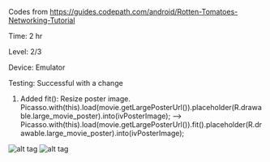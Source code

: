 Codes from https://guides.codepath.com/android/Rotten-Tomatoes-Networking-Tutorial

Time: 2 hr

Level: 2/3

Device: Emulator

Testing: Successful with a change

1. Added fit(): Resize poster image. 
Picasso.with(this).load(movie.getLargePosterUrl()).placeholder(R.drawable.large_movie_poster).into(ivPosterImage);
--> Picasso.with(this).load(movie.getLargePosterUrl()).fit().placeholder(R.drawable.large_movie_poster).into(ivPosterImage);

![alt tag](https://cloud.githubusercontent.com/assets/11301947/9485765/489677fe-4b73-11e5-9c82-a5acf8bb8aa0.png)
![alt tag](https://cloud.githubusercontent.com/assets/11301947/9497637/cc37156c-4bca-11e5-85ea-433d00f12891.png)


